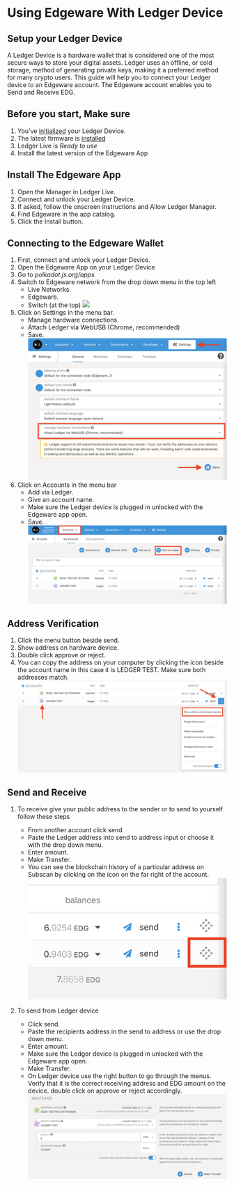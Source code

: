 # Using Edgeware With Ledger Device

## Setup your Ledger Device
 A Ledger Device is a hardware wallet that is considered one of the most secure ways to store your digital assets. Ledger uses an offline, or cold storage, method of generating private keys, making it a preferred method for many crypto users. This guide will help you to connect your Ledger device to an Edgeware account. The Edgeware account enables you to Send and Receive EDG.

 ## Before you start, Make sure
1. You’ve [initialized](https://support.ledger.com/hc/en-us/articles/360000613793?docs=true) your Ledger Device.
2. The latest firmware is [installed](https://support.ledger.com/hc/en-us/articles/360002731113?docs=true) 
3. Ledger Live is *Ready to use*
4. Install the latest version of the Edgeware App

## Install The Edgeware App
1. Open the Manager in Ledger Live.
2. Connect and unlock your Ledger Device.
3. If asked, follow the onscreen instructions and Allow Ledger Manager.
4. Find Edgeware in the app catalog.
5. Click the Install button.

## Connecting to the Edgeware Wallet
1. First, connect and unlock your Ledger Device.
2. Open the Edgeware App on your Ledger Device
3. Go to *polkadot.js.org/apps*
4. Switch to Edgeware network from the drop down menu in the top left
	- Live Networks.
	-  Edgeware.
	-  Switch (at the top)
![](images/1.png)
5. Click on Settings in the menu bar.
	- Manage hardware connections.
	- Attach Ledger via WebUSB (Chrome, recommended)
	- Save.
![](images/2.png)
6. Click on Accounts in the menu bar
	- Add via Ledger.
	- Give an account name.
	- Make sure the Ledger device is plugged in unlocked with the Edgeware app open.
	- Save.
![](images/3.png)

## Address Verification
1. Click the menu button beside send. 
2. Show address on hardware device.
3. Double click approve or reject. 
4. You can copy the address on your computer by clicking the icon beside the account name in this case it is LEDGER TEST. Make sure both addresses match.
![](images/4.png)

## Send and Receive 
1. To receive give your public address to the sender or to send to yourself follow these steps
	- From another account click send
	- Paste the Ledger address into send to address input or choose it with the drop down menu.
	- Enter amount.
	- Make Transfer.
	- You can see the blockchain history of a particular address on Subscan by clicking on the icon on the far right of the account. 
![](images/5.png)

2. To send from Ledger device	
	- Click send. 
	- Paste the recipients address in the send to address or use the drop down menu. 
	- Enter amount.
	- Make sure the Ledger device is plugged in unlocked with the Edgeware app open.
	- Make Transfer.
	- On Ledger device use the right button to go through the menus. Verify that it is the correct receiving address and EDG amount on the device. double click on approve or reject accordingly. 
![](images/6.png)

